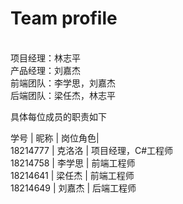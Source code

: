 # Team profile
<br/>
项目经理：林志平<br/>
产品经理：刘嘉杰<br/>
前端团队：李学思，刘嘉杰<br/>
后端团队：梁任杰，林志平<br/>

具体每位成员的职责如下

 学号    |  昵称  | 岗位角色|<br/>
18214777 | 克洛洛 | 项目经理，C#工程师<br/>
18214758 | 李学思 | 前端工程师<br/>
18214641 | 梁任杰 | 前端工程师<br/>
18214649 | 刘嘉杰 | 后端工程师<br/>
